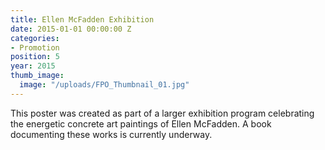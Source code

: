 ```yaml
---
title: Ellen McFadden Exhibition
date: 2015-01-01 00:00:00 Z
categories:
- Promotion
position: 5
year: 2015
thumb_image:
  image: "/uploads/FPO_Thumbnail_01.jpg"
---
```


This poster was created as part of a larger exhibition program celebrating the energetic concrete art paintings of Ellen McFadden. A book documenting these works is currently underway.